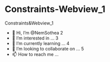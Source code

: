 # Constraints-Webview_1
Constraints&amp;Webview_1
- 👋 Hi, I’m @NemSothea
2
- 👀 I’m interested in ...
3
- 🌱 I’m currently learning ...
4
- 💞️ I’m looking to collaborate on ...
5
- 📫 How to reach me ...
